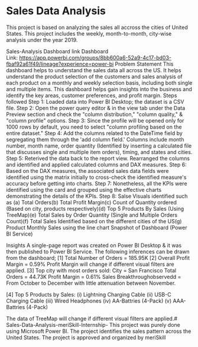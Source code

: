 
# Sales Data Analysis 

This project is based on analyzing the sales all accross the cities of United States. This project includes the weekly, month-to-month, city-wise analysis under the year 2019. 

Sales-Analysis Dashboard link
Dashboard Link: https://app.powerbi.com/groups/8bb600a6-52a9-4c17-bd03-fbaf92a61f49/lineage?experience=power-bi
Problem Statement
This dashboard helps to understand the sales data all across the US. It helps understand the product selection of the customers and sales analysis of each product on a monthly and weekly selection basis, including both single and multiple items.
This dashboard helps gain insights into the business and identify the key areas, customer preferences, and profit margin.
Steps followed
Step 1: Loaded data into Power BI Desktop; the dataset is a CSV file.
Step 2: Open the power query editor & in the view tab under the Data Preview section and check the "column distribution," "column quality," & "column profile" options.
Step 3: Since the profile will be opened only for 1000 rows by default, you need to select "column profiling based on the entire dataset."
Step 4: Add the columns related to the DateTime field by segregating them through the 'add column field.' Columns include month number, month name, order quantity (Identified by inserting a calculated file that discusses single and multiple item orders), timing, and states and cities.
Step 5: Reterived the data back to the report view. Rearranged the columns and identified and applied calculated columns and DAX measures.
Step 6: Based on the DAX measures, the associated sales data fields were identified using the matrix initially to cross-check the identified measure's accuracy before getting into charts.
Step 7: Nonetheless, all the KPIs were identified using the card and grouped using the effective charts demonstrating the details of the KPIs.
Step 8: Salse Visuals identified such as (a) Total Orders(b) Total Profit Margin(c) Count of Quantity ordered (Based on city, products respectively)(d) Top 5 Products By Sales (Using TreeMap)(e) Total Sales by Order Quantity (Single and Multiple Orders Count)(f) Total Sales Identified based on the different cities of the US(g) Product Monthly Sales using the line chart
Snapshot of Dashboard (Power BI Service)

Insights
A single-page report was created on Power BI Desktop & it was then published to Power BI Service.
The following inferences can be drawn from the dashboard;
[1] Total Number of Orders = 185.95K
[2] Overall Profit Margin = 0.59%
Profit Margin will change if different visual filters are applied.
[3] Top city with most orders sold:
    City = San Francisco
    Total Orders = 44.73K
    Profit Margin = 0.61%
    Sales Breakthroughobservedd = From October to December with little attenuation between November. 

[4] Top 5 Products by Sales:
    (i) Lightning Charging Cable
    (ii) USB-C Charging Cable 
    (iii) Wired Headphones 
    (iv) AA-Battries (4-Pack)
    (v) AAA-Battries (4-Pack)

The data of TreeMap will change if different visual filters are applied.# Sales-Data-Analysis-meriSkill-Internship- This project was purely done using Microsoft Power BI. The project identifies the sales pattern across the United States. The project is approved and organized by meriSkill
